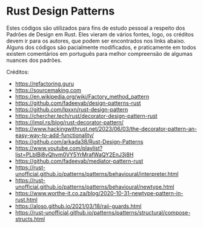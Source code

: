 
# Rust Design Patterns

Estes códigos são utilizados para fins de estudo pessoal a respeito dos Padrões de Design em Rust. Eles vieram de vários fontes, logo, os créditos devem ir para os autores, que podem ser encontrados nos links abaixo. Alguns dos códigos são pacialmente modificados, e praticamente em todos existem comentários em português para melhor compreensão de algumas nuances dos padrões.

Créditos:

- https://refactoring.guru
- https://sourcemaking.com
- https://en.wikipedia.org/wiki/Factory_method_pattern
- https://github.com/fadeevab/design-patterns-rust
- https://github.com/lpxxn/rust-design-pattern
- https://chercher.tech/rust/decorator-design-pattern-rust
- https://impl.rs/blog/rust-decorator-pattern/
- https://www.hackingwithrust.net/2023/06/03/the-decorator-pattern-an-easy-way-to-add-functionality/
- https://github.com/arkada38/Rust-Design-Patterns
- https://www.youtube.com/playlist?list=PLbIBj8vQhvm0VY5YrMrafWaQY2EnJ3j8H
- https://github.com/fadeevab/mediator-pattern-rust
- https://rust-unofficial.github.io/patterns/patterns/behavioural/interpreter.html
- https://rust-unofficial.github.io/patterns/patterns/behavioural/newtype.html
- https://www.worthe-it.co.za/blog/2020-10-31-newtype-pattern-in-rust.html
- https://aloso.github.io/2021/03/18/raii-guards.html
- https://rust-unofficial.github.io/patterns/patterns/structural/compose-structs.html


